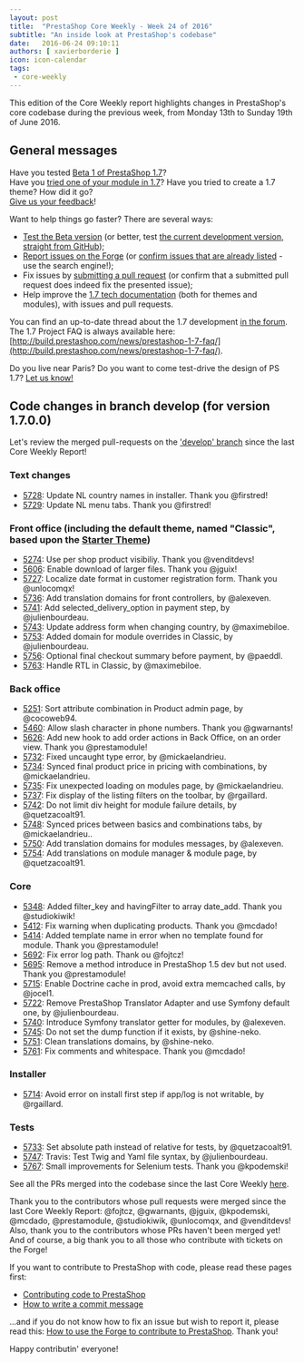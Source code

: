 ```yaml
---
layout: post
title:  "PrestaShop Core Weekly - Week 24 of 2016"
subtitle: "An inside look at PrestaShop's codebase"
date:   2016-06-24 09:10:11
authors: [ xavierborderie ]
icon: icon-calendar
tags:
 - core-weekly
---
```


This edition of the Core Weekly report highlights changes in PrestaShop's core codebase during the previous week, from Monday 13th to Sunday 19th of June 2016.


## General messages

Have you tested [Beta 1 of PrestaShop 1.7](https://www.prestashop.com/en/1.7)?<br/>
Have you [tried one of your module in 1.7](http://build.prestashop.com/news/module-development-changes-in-17/)? Have you tried to create a 1.7 theme? How did it go?<br/>
[Give us your feedback](http://build.prestashop.com/news/prestashop-1-7-beta-1-open-for-feedback/)!

Want to help things go faster? There are several ways: 

 * [Test the Beta version](http://build.prestashop.com/news/prestashop-1-7-beta-1-open-for-feedback/) (or better, test [the current development version, straight from GitHub](https://github.com/PrestaShop/PrestaShop/tree/develop));
 * [Report issues on the Forge](http://forge.prestashop.com/secure/CreateIssue!default.jspa?selectedProjectId=11322&issuetype=1) (or [confirm issues that are already listed](http://forge.prestashop.com/browse/BOOM-738?jql=project%20%3D%20BOOM%20AND%20created%3E%3D-1w%20ORDER%20BY%20created%20DESC) - use the search engine!); 
 * Fix issues by [submitting a pull request](https://github.com/PrestaShop/PrestaShop/pulls) (or confirm that a submitted pull request does indeed fix the presented issue); 
 * Help improve the [1.7 tech documentation](https://github.com/PrestaShop/docs) (both for themes and modules), with issues and pull requests.

You can find an up-to-date thread about the 1.7 development [in the forum](https://www.prestashop.com/forums/topic/480580-want-to-know-more-about-17/).<br/>
The 1.7 Project FAQ is always available here: [http://build.prestashop.com/news/prestashop-1-7-faq/](http://build.prestashop.com/news/prestashop-1-7-faq/).

Do you live near Paris? Do you want to come test-drive the design of PS 1.7? [Let us know!](http://build.prestashop.com/news/call-for-user-testing-volunteers/)


## Code changes in branch develop (for version 1.7.0.0)

Let's review the merged pull-requests on the ['develop' branch](https://github.com/PrestaShop/PrestaShop/tree/develop) since the last Core Weekly Report!
 

### Text changes

 * [5728](https://github.com/PrestaShop/PrestaShop/pull/5728): Update NL country names in installer. Thank you @firstred!
 * [5729](https://github.com/PrestaShop/PrestaShop/pull/5729): Update NL menu tabs. Thank you @firstred!
 
 
### Front office (including the default theme, named "Classic", based upon the [Starter Theme](https://github.com/PrestaShop/PrestaShop/tree/develop/themes/classic))

 * [5274](https://github.com/PrestaShop/PrestaShop/pull/5274): Use per shop product visibiliy. Thank you @venditdevs!
 * [5606](https://github.com/PrestaShop/PrestaShop/pull/5606): Enable download of larger files. Thank you @jguix!
 * [5727](https://github.com/PrestaShop/PrestaShop/pull/5727): Localize date format in customer registration form. Thank you @unlocomqx!
 * [5736](https://github.com/PrestaShop/PrestaShop/pull/5736): Add translation domains for front controllers, by @alexeven.
 * [5741](https://github.com/PrestaShop/PrestaShop/pull/5741): Add selected_delivery_option in payment step, by @julienbourdeau.
 * [5743](https://github.com/PrestaShop/PrestaShop/pull/5743): Update address form when changing country, by @maximebiloe.
 * [5753](https://github.com/PrestaShop/PrestaShop/pull/5753): Added domain for module overrides in Classic, by @julienbourdeau.
 * [5756](https://github.com/PrestaShop/PrestaShop/pull/5756): Optional final checkout summary before payment, by @paeddl.
 * [5763](https://github.com/PrestaShop/PrestaShop/pull/5763): Handle RTL in Classic, by @maximebiloe.


### Back office

 * [5251](https://github.com/PrestaShop/PrestaShop/pull/5251): Sort attribute combination in Product admin page, by @cocoweb94.
 * [5460](https://github.com/PrestaShop/PrestaShop/pull/5460): Allow slash character in phone numbers. Thank you @gwarnants!
 * [5626](https://github.com/PrestaShop/PrestaShop/pull/5626): Add new hook to add order actions in Back Office, on an order view. Thank you @prestamodule!
 * [5732](https://github.com/PrestaShop/PrestaShop/pull/5732): Fixed uncaught type error, by @mickaelandrieu.
 * [5734](https://github.com/PrestaShop/PrestaShop/pull/5734): Synced final product price in pricing with combinations, by @mickaelandrieu.
 * [5735](https://github.com/PrestaShop/PrestaShop/pull/5735): Fix unexpected loading on modules page, by @mickaelandrieu.
 * [5737](https://github.com/PrestaShop/PrestaShop/pull/5737): Fix display of the listing filters on the toolbar, by @rgaillard.
 * [5742](https://github.com/PrestaShop/PrestaShop/pull/5742): Do not limit div height for module failure details, by @quetzacoalt91.
 * [5748](https://github.com/PrestaShop/PrestaShop/pull/5748): Synced prices between basics and combinations tabs, by @mickaelandrieu..
 * [5750](https://github.com/PrestaShop/PrestaShop/pull/5750): Add translation domains for modules messages, by @alexeven.
 * [5754](https://github.com/PrestaShop/PrestaShop/pull/5754): Add translations on module manager & module page, by @quetzacoalt91.

 
### Core

 * [5348](https://github.com/PrestaShop/PrestaShop/pull/5348): Added filter_key and havingFilter to array date_add. Thank you @studiokiwik!
 * [5412](https://github.com/PrestaShop/PrestaShop/pull/5412): Fix warning when duplicating products. Thank you @mcdado!
 * [5414](https://github.com/PrestaShop/PrestaShop/pull/5414): Added template name in error when no template found for module. Thank you @prestamodule!
 * [5692](https://github.com/PrestaShop/PrestaShop/pull/5692): Fix error log path. Thank ou @fojtcz!
 * [5695](https://github.com/PrestaShop/PrestaShop/pull/5695): Remove a method introduce in PrestaShop 1.5 dev but not used. Thank you @prestamodule!
 * [5715](https://github.com/PrestaShop/PrestaShop/pull/5715): Enable Doctrine cache in prod, avoid extra memcached calls, by @jocel1.
 * [5722](https://github.com/PrestaShop/PrestaShop/pull/5722): Remove PrestaShop Translator Adapter and use Symfony default one, by @julienbourdeau.
 * [5740](https://github.com/PrestaShop/PrestaShop/pull/5740): Introduce Symfony translator getter for modules, by @alexeven.
 * [5745](https://github.com/PrestaShop/PrestaShop/pull/5745): Do not set the dump function if it exists, by @shine-neko.
 * [5751](https://github.com/PrestaShop/PrestaShop/pull/5751): Clean translations domains, by @shine-neko.
 * [5761](https://github.com/PrestaShop/PrestaShop/pull/5761): Fix comments and whitespace. Thank you @mcdado!
 
 
### Installer

 * [5714](https://github.com/PrestaShop/PrestaShop/pull/5714): Avoid error on install first step if app/log is not writable, by @rgaillard.
 

### Tests

 * [5733](https://github.com/PrestaShop/PrestaShop/pull/5733): Set absolute path instead of relative for tests, by @quetzacoalt91.
 * [5747](https://github.com/PrestaShop/PrestaShop/pull/5747): Travis: Test Twig and Yaml file syntax, by @julienbourdeau.
 * [5767](https://github.com/PrestaShop/PrestaShop/pull/5767): Small improvements for Selenium tests. Thank you @kpodemski!
 
 

See all the PRs merged into the codebase since the last Core Weekly [here](https://github.com/PrestaShop/PrestaShop/pulls?utf8=%E2%9C%93&q=is%3Apr+merged%3A2016-05-16..2016-05-22+is%3Aclosed).

Thank you to the contributors whose pull requests were merged since the last Core Weekly Report: @fojtcz, @gwarnants, @jguix, @kpodemski, @mcdado, @prestamodule, @studiokiwik, @unlocomqx, and @venditdevs! Also, thank you to the contributors whose PRs haven't been merged yet! And of course, a big thank you to all those who contribute with tickets on the Forge!

If you want to contribute to PrestaShop with code, please read these pages first:

 * [Contributing code to PrestaShop](http://doc.prestashop.com/display/PS16/Contributing+code+to+PrestaShop)
 * [How to write a commit message](http://doc.prestashop.com/display/PS16/How+to+write+a+commit+message)

...and if you do not know how to fix an issue but wish to report it, please read this: [How to use the Forge to contribute to PrestaShop](http://doc.prestashop.com/display/PS16/How+to+use+the+Forge+to+contribute+to+PrestaShop). Thank you!

Happy contributin' everyone!
